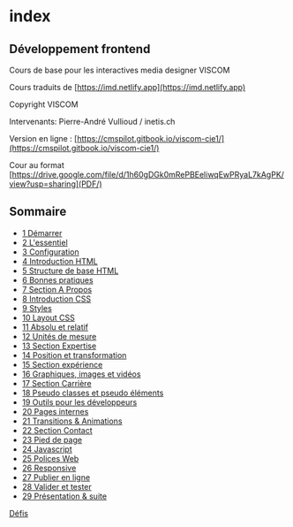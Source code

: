 # index

## Développement frontend

Cours de base pour les interactives media designer VISCOM

Cours traduits de [https://imd.netlify.app](https://imd.netlify.app)

Copyright VISCOM

Intervenants: Pierre-André Vullioud / inetis.ch

Version en ligne : [https://cmspilot.gitbook.io/viscom-cie1/](https://cmspilot.gitbook.io/viscom-cie1/)

Cour au format [https://drive.google.com/file/d/1h60gDGk0mRePBEeliwqEwPRyaL7kAgPK/view?usp=sharing](PDF/)

## Sommaire

* [1 Démarrer](./)
* [2 L'essentiel](02.essentiel.md)
* [3 Configuration](03.configuration.md)
* [4 Introduction HTML](04.intro\_html.md)
* [5 Structure de base HTML](05.structure\_html.md)
* [6 Bonnes pratiques](06.bonne\_pratiques.md)
* [7 Section A Propos](07.balisage.md)
* [8 Introduction CSS](08\_introduction\_css.md)
* [9 Styles](09.styles.md)
* [10 Layout CSS](10.mise\_en\_page.md)
* [11 Absolu et relatif](11.absolut\_relatif.md)
* [12 Unités de mesure](12.unite\_mesure.md)
* [13 Section Expertise](13.expertise.md)
* [14 Position et transformation](14.postion\_transformation.md)
* [15 Section expérience](15.experience.md)
* [16 Graphiques, images et vidéos](16.images\_videos.md)
* [17 Section Carrière](17.carriere.md)
* [18 Pseudo classes et pseudo éléments](18.pseudo\_classes.md)
* [19 Outils pour les développeurs](19.outils.md)
* [20 Pages internes](20.page.md)
* [21 Transitions & Animations](21.transitions\_animations.md)
* [22 Section Contact](22.contact.md)
* [23 Pied de page](23.pied.md)
* [24 Javascript](24.javascript.md)
* [25 Polices Web](25.polices.md)
* [26 Responsive](26.responsive.md)
* [27 Publier en ligne](27.publier.md)
* [28 Valider et tester](28.valider\_tester.md)
* [29 Présentation & suite](29.fin.md)

[Défis](challenges.md)
